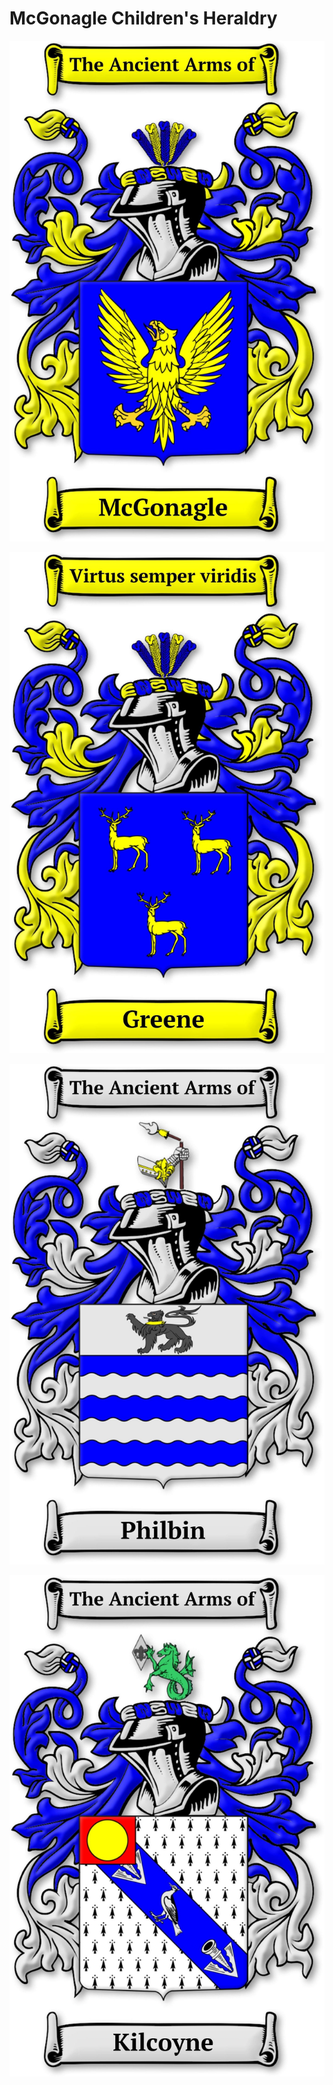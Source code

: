 # McGonagle Children's Heraldry

![McGonagle](/kids_crests/mcgonagle.jpeg)

![Greene](/kids_crests/greene.jpeg)

![Phlbin](/kids_crests/philbin.jpeg)

![Kilcoyne](/kids_crests/kilcoyne.jpeg)
